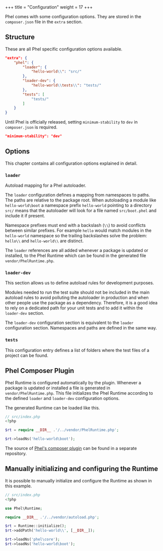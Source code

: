 +++
title = "Configuration"
weight = 17
+++

Phel comes with some configuration options. They are stored in the `composer.json` file in the `extra` section.

## Structure

These are all Phel specific configuration options available.

```json
"extra": {
    "phel": {
        "loader": {
            "hello-world\\": "src/"
        },
        "loader-dev": {
            "hello-world\\tests\\": "tests/"
        },
        "tests": [
            "tests/"
        ]
    }
}
```

Until Phel is officially released, setting `minimum-stability` to `dev` in `composer.json` is required.

```json
"minimum-stability": "dev"
```

## Options

This chapter contains all configuration options explained in detail.


### `loader`

Autoload mapping for a Phel autoloader.

The `loader` configuration defines a mapping from namespaces to paths. The paths are relative to the package root. When autoloading a module like `hello-world\boot` a namespace prefix `hello-world` pointing to a directory `src/` means that the autoloader will look for a file named `src/boot.phel` and include it if present.

Namespace prefixes must end with a backslash (`\\`) to avoid conflicts between similar prefixes. For example `hello` would match modules in the `hello-world` namespace so the trailing backslashes solve the problem: `hello\\` and `hello-world\\` are distinct.

The `loader` references are all added whenever a package is updated or installed, to the Phel Runtime which can be found in the generated file `vendor/PhelRuntime.php`.


### `loader-dev`

This section allows us to define autoload rules for development purposes.

Modules needed to run the test suite should not be included in the main autoload rules to avoid polluting the autoloader in production and when other people use the package as a dependency. Therefore, it is a good idea to rely on a dedicated path for your unit tests and to add it within the `loader-dev` section.

The `loader-dev` configuration section is equivalent to the `loader` configuration section. Namespaces and paths are defined in the same way.

### `tests`

This configuration entry defines a list of folders where the test files of a project can be found.


## Phel Composer Plugin

Phel Runtime is configured automatically by the plugin. Whenever a package is updated or installed a file is generated in `vendor/PhelRuntime.php`. This file initializes the Phel Runtime according to the defined `loader` and `loader-dev` configuration options.

The generated Runtime can be loaded like this.

```php
// src/index.php
<?php

$rt = require __DIR__ .'/../vendor/PhelRuntime.php';

$rt->loadNs('hello-world\boot');
```

The source of [Phel's composer plugin](https://github.com/jenshaase/phel-composer-plugin) can be found in a separate repository.


## Manually initializing and configuring the Runtime

It is possible to manually initialize and configure the Runtime as shown in this example.

```php
// src/index.php
<?php

use Phel\Runtime;

require __DIR__ .'/../vendor/autoload.php';

$rt = Runtime::initialize();
$rt->addPath('hello-world\\', [__DIR__]);

$rt->loadNs('phel\core');
$rt->loadNs('hello-world\boot');
```
